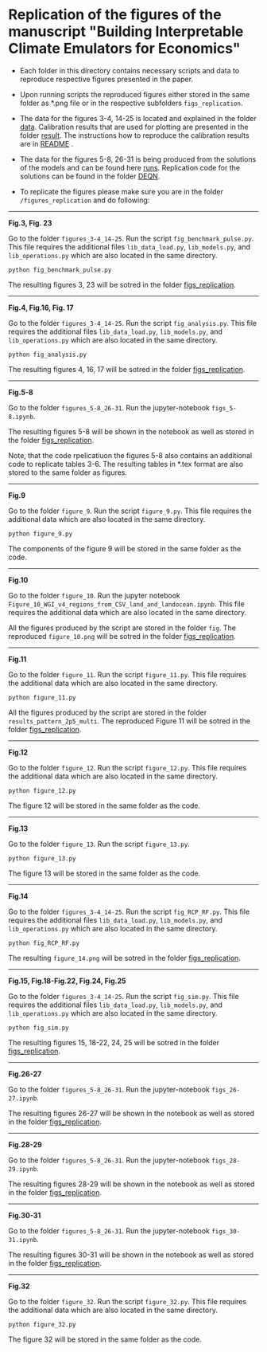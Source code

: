 # Replication of the figures of the manuscript "Building Interpretable Climate Emulators for Economics"

* Each folder in this directory contains necessary scripts and data to reproduce respective figures presented in the paper.

* Upon running scripts the reproduced figures either stored in the same folder as *.png file or in the respective subfolders `figs_replication`.

* The data for the figures 3-4, 14-25 is located and explained in the folder
[data](../data). Calibration results that are used for plotting are presented in the folder [result](figures_3-4_14-25/result). The instructions how to reproduce the calibration results are in [README](figures_3-4_14-25/README.md) .

* The data for the figures 5-8, 26-31 is being produced from the solutions of
the models and can be found here [runs](../DEQN/runs). Replication code for the solutions can be found in the folder [DEQN](../DEQN).

* To replicate the figures please make sure you are in the folder `/figures_replication` and do following:

---

**Fig.3, Fig. 23**

Go to the folder `figures_3-4_14-25`. Run the script `fig_benchmark_pulse.py`. This file requires the additional files ``lib_data_load.py``, ``lib_models.py``, and ``lib_operations.py`` which are also located in the same directory. 

```
python fig_benchmark_pulse.py
```

The resulting figures 3, 23 will be sotred in the folder [figs_replication](figures_3-4_14-25/figs_replication).

---

**Fig.4, Fig.16, Fig. 17**

Go to the folder `figures_3-4_14-25`. Run the script `fig_analysis.py`. This file requires the additional files ``lib_data_load.py``, ``lib_models.py``, and ``lib_operations.py`` which are also located in the same directory. 

```
python fig_analysis.py
```

The resulting figures 4, 16, 17 will be sotred in the folder [figs_replication](figures_3-4_14-25/figs_replication).

---

**Fig.5-8**

Go to the folder `figures_5-8_26-31`. Run the jupyter-notebook `figs_5-8.ipynb`. 

The resulting figures 5-8 will be shown in the notebook as well as stored in the folder [figs_replication](figures_5-8_26-31/figs_replication).

Note, that the code rpelicatiuon the figures 5-8 also contains an additional code to replicate tables 3-6. The resulting tables in *.tex format are also stored to the same folder as figures.

---

**Fig.9**

Go to the folder `figure_9`. Run the script `figure_9.py`. This file requires the additional data which are also located in the same directory. 

```
python figure_9.py
```
The components of the figure 9 will be stored in the same folder as the code.

---

**Fig.10**

Go to the folder `figure_10`. Run the jupyter notebook `Figure_10_WGI_v4_regions_from_CSV_land_and_landocean.ipynb`. This file requires the additional data which are also located in the same directory. 

All the figures produced by the script are stored in the folder `fig`. The reproduced `figure_10.png` will be sotred in the folder [figs_replication](figure_10/figs_replication). 

---

**Fig.11**

Go to the folder `figure_11`. Run the script `figure_11.py`. This file requires the additional data which are also located in the same directory. 

```
python figure_11.py
```

All the figures produced by the script are stored in the folder `results_pattern_2p5_multi`. The reproduced Figure 11 will be sotred in the folder [figs_replication](figure_11/figs_replication). 

---

**Fig.12**

Go to the folder `figure_12`. Run the script `figure_12.py`. This file requires the additional data which are also located in the same directory. 

```
python figure_12.py
```
The figure 12 will be stored in the same folder as the code.

---

**Fig.13**

Go to the folder `figure_13`. Run the script `figure_13.py`.

```
python figure_13.py
```
The figure 13 will be stored in the same folder as the code.

---

**Fig.14**

Go to the folder `figures_3-4_14-25`. Run the script `fig_RCP_RF.py`. This file requires the additional files ``lib_data_load.py``, ``lib_models.py``, and ``lib_operations.py`` which are also located in the same directory. 

```
python fig_RCP_RF.py
```

The resulting `figure_14.png` will be sotred in the folder [figs_replication](figures_3-4_14-25/figs_replication).

---

**Fig.15, Fig.18-Fig.22, Fig.24, Fig.25**

Go to the folder `figures_3-4_14-25`. Run the script `fig_sim.py`. This file requires the additional files ``lib_data_load.py``, ``lib_models.py``, and ``lib_operations.py`` which are also located in the same directory. 

```
python fig_sim.py
```

The resulting figures 15, 18-22, 24, 25 will be sotred in the folder [figs_replication](figures_3-4_14-25/figs_replication).

---

**Fig.26-27**

Go to the folder `figures_5-8_26-31`. Run the jupyter-notebook `figs_26-27.ipynb`. 

The resulting figures 26-27 will be shown in the notebook as well as stored in the folder [figs_replication](figures_5-8_26-31/figs_replication).

---

**Fig.28-29**

Go to the folder `figures_5-8_26-31`. Run the jupyter-notebook `figs_28-29.ipynb`. 

The resulting figures 28-29 will be shown in the notebook as well as stored in the folder [figs_replication](figures_5-8_26-31/figs_replication).

---

**Fig.30-31**

Go to the folder `figures_5-8_26-31`. Run the jupyter-notebook `figs_30-31.ipynb`. 

The resulting figures 30-31 will be shown in the notebook as well as stored in the folder [figs_replication](figures_5-8_26-31/figs_replication).

---

**Fig.32**

Go to the folder `figure_32`. Run the script `figure_32.py`. This file requires the additional data which are also located in the same directory. 

```
python figure_32.py
```
The figure 32 will be stored in the same folder as the code.



